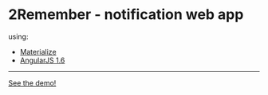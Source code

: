 # 2Remember - notification web app

using:
* [Materialize](http://materializecss.com/)
* [AngularJS 1.6](https://angularjs.org/)

---------------------------------------------------------------------

[See the demo!](https://gabrieluizramos.github.io/2remember-app)